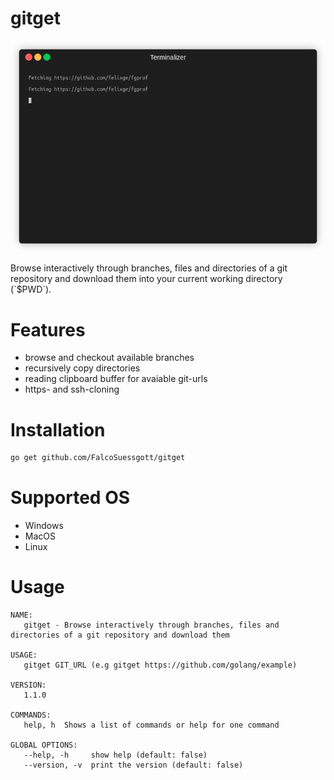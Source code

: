 # gitget
<p align="center">
  <img src="demo.gif" />
</p>
Browse interactively through branches, files and directories of a git repository and download them into your current working directory (`$PWD`).

# Features
* browse and checkout available branches
* recursively copy directories
* reading clipboard buffer for avaiable git-urls
* https- and ssh-cloning

# Installation
```sh
go get github.com/FalcoSuessgott/gitget
```

# Supported OS
* Windows
* MacOS
* Linux

# Usage
```
NAME:
   gitget - Browse interactively through branches, files and directories of a git repository and download them

USAGE:
   gitget GIT_URL (e.g gitget https://github.com/golang/example)

VERSION:
   1.1.0

COMMANDS:
   help, h  Shows a list of commands or help for one command

GLOBAL OPTIONS:
   --help, -h     show help (default: false)
   --version, -v  print the version (default: false)
```

